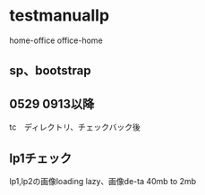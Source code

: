 # testmanuallp

home-office
office-home

## sp、bootstrap

## 0529 0913以降
tc　ディレクトリ、チェックバック後

## lp1チェック
lp1,lp2の画像loading lazy、画像de-ta
40mb to 2mb

